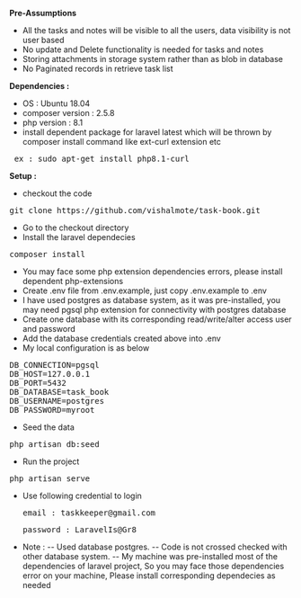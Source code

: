 <b>Pre-Assumptions</b>

-   All the tasks and notes will be visible to all the users, data visibility is not user based
-   No update and Delete functionality is needed for tasks and notes
-   Storing attachments in storage system rather than as blob in database
-   No Paginated records in retrieve task list

<b>Dependencies :</b>

-   OS : Ubuntu 18.04
-   composer version : 2.5.8
-   php version : 8.1
-   install dependent package for laravel latest which will be thrown by composer install command like ext-curl extension etc
<pre> ex : sudo apt-get install php8.1-curl</pre>

<b>Setup : </b>

-   checkout the code
<pre>git clone https://github.com/vishalmote/task-book.git</pre>
-   Go to the checkout directory
-   Install the laravel dependecies
<pre>composer install</pre>
-   You may face some php extension dependencies errors, please install dependent php-extensions
-   Create .env file from .env.example, just copy .env.example to .env
-   I have used postgres as database system, as it was pre-installed, you may need pgsql php extension for connectivity with postgres database
-   Create one database with its corresponding read/write/alter access user and password
-   Add the database credentials created above into .env
-   My local configuration is as below
<pre>
DB_CONNECTION=pgsql
DB_HOST=127.0.0.1
DB_PORT=5432
DB_DATABASE=task_book
DB_USERNAME=postgres
DB_PASSWORD=myroot
</pre>
-   Seed the data
<pre>php artisan db:seed</pre>
-   Run the project
<pre>php artisan serve</pre>
-   Use following credential to login
    <pre>email : taskkeeper@gmail.com</pre>
    <pre>password : LaravelIs@Gr8</pre>
-   Note :
    -- Used database postgres.
    -- Code is not crossed checked with other database system.
    -- My machine was pre-installed most of the dependencies of laravel project, So you may face those dependencies error on your machine, Please install corresponding dependecies as needed
